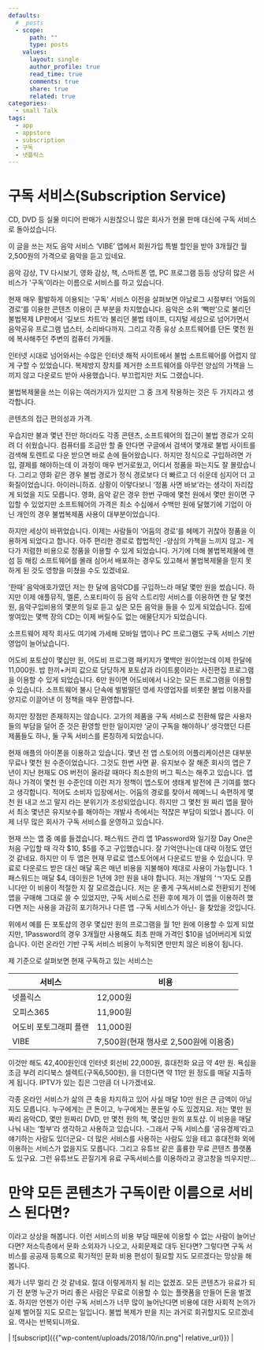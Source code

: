 ```yaml
---
defaults:
  # _posts
  - scope:
      path: ""
      type: posts
    values:
      layout: single
      author_profile: true
      read_time: true
      comments: true
      share: true
      related: true
categories:
  - small Talk
tags:
  - app
  - appstore
  - subscription
  - 구독
  - 넷플릭스
---
```

# 구독 서비스(Subscription Service)

CD, DVD 등 실물 미디어 판매가 시원찮으니 많은 회사가 현물 판매 대신에 구독 서비스로 돌아섰습니다.

이 글을 쓰는 저도 음악 서비스 ‘VIBE’ 앱에서 회원가입 특별 할인을 받아 3개월간 월 2,500원의 가격으로 음악을 듣고 있네요.

음악 감상, TV 다시보기, 영화 감상, 책, 스마트폰 앱, PC 프로그램 등등 상당히 많은 서비스가 '구독'이라는 이름으로 서비스를 하고 있습니다.

현재 매우 활발하게 이용되는 ‘구독’ 서비스 이전을 살펴보면 아날로그 시절부터 ‘어둠의 경로’를 이용한 콘텐츠 이용이 큰 부분을 차지했습니다. 음악은 소위 ‘빽판’으로 불리던 불법복제 LP판에서 ‘길보드 차트’라 불리던 불법 테이프, 디지털 세상으로 넘어가면서 음악공유 프로그램 냅스터, 소리바다까지. 그리고 각종 유상 소프트웨어를 단돈 몇천 원에 복사해주던 주변의 컴퓨터 가게들.

인터넷 시대로 넘어와서는 수많은 인터넷 해적 사이트에서 불법 소프트웨어를 어렵지 않게 구할 수 있었습니다. 복제방지 장치를 제거한 소프트웨어를 아무런 양심의 가책을 느끼지 않고 다운로드 받아 사용했습니다. 부끄럽지만 저도 그랬습니다.

불법복제물을 쓰는 이유는 여러가지가 있지만 그 중 크게 작용하는 것은 두 가지라고 생각합니다.

콘텐츠의 접근 편의성과 가격.

우습지만 불과 몇년 전만 하더라도 각종 콘텐츠, 소프트웨어의 접근이 불법 경로가 오히려 더 쉬웠습니다. 컴퓨터를 조금만 할 줄 안다면 구글에서 검색어 몇개로 불법 사이트를 검색해 토렌트로 다운 받으면 바로 손에 들어왔습니다. 하지만 정식으로 구입하려면 가입, 결제를 해야하는데 이 과정이 매우 번거로웠고, 어디서 정품을 파는지도 잘 몰랐습니다. 그리고 영화 같은 경우 불법 경로가 정식 경로보다 더 빠르고 더 쉬운데 심지어 더 고화질이었습니다. 아이러니하죠. 상황이 이렇다보니 ‘정품 사면 바보’라는 생각이 자리잡게 되었을 지도 모릅니다. 영화, 음악 같은 경우 한번 구매에 몇천 원에서 몇만 원이면 구입할 수 있었지만 소프트웨어의 가격은 최소 수십에서 수백만 원에 달했기에 기업이 아닌 개인의 경우 불법복제품 사용이 대부분이었습니다.

하지만 세상이 바뀌었습니다. 이제는 사람들이 ‘어둠의 경로’를 헤메기 귀찮아 정품을 이용하게 되었다고 합니다. 아주 편리한 경로로 합법적인 -양심의 가책을 느끼지 않고- 게다가 저렴한 비용으로 정품을 이용할 수 있게 되었습니다. 거기에 더해 불법복제물에 랜섬 등 해킹 소프트웨어를 몰래 심어서 배포하는 경우도 있고해서 불법복제물을 믿지 못하게 된 것도 영향을 미쳤을 수도 있겠네요.

‘한때’ 음악애호가였던 저는 한 달에 음악CD를 구입하느라 매달 몇만 원을 썼습니다. 하지만 이제 애플뮤직, 멜론, 스포티파이 등 음악 스트리밍 서비스를 이용하면 한 달 몇천 원, 음악구입비용의 몇분의 일로 듣고 싶은 모든 음악을 들을 수 있게 되었습니다. 집에 쌓여있는 몇백 장의 CD는 이제 버릴수도 없는 애물단지가 되었습니다.

소프트웨어 제작 회사도 여기에 가세해 모바일 앱이나 PC 프로그램도 구독 서비스 기반 영업이 늘어났습니다.

어도비 포토샵이 몇십만 원, 어도비 프로그램 패키지가 몇백만 원이었는데 이제 한달에 11,000원. 밥 한끼+커피 값으로 당당하게 포토샵과 라이트룸이라는 사진편집 프로그램을 이용할 수 있게 되었습니다. 6만 원이면 어도비에서 나오는 모든 프로그램을 이용할 수 있습니다. 소프트웨어 불시 단속에 벌벌떨던 영세 자영업자를 비롯한 불법 이용자를 양지로 이끌어낸 이 정책을 매우 환영합니다.

하지만 장점만 존재하지는 않습니다. 고가의 제품을 구독 서비스로 전환해 많은 사용자들의 부담을 덜어 준 것은 환영할 만한 일이지만 ‘굳이 구독을 해야하나’ 생각했던 다른 제품들도 하나, 둘 구독 서비스를 론칭하게 되었습니다.

현재 애플의 아이폰을 이용하고 있습니다. 몇년 전 앱 스토어의 어플리케이션은 대부분 무료나 몇천 원 수준이었습니다. 그것도 한번 사면 끝. 유지보수 잘 해준 회사의 앱은 7년이 지난 현재도 OS 버전이 올라갈 때마다 최소한의 버그 픽스는 해주고 있습니다. 앱 하나 가격이 몇천 원 수준인데 이런 저가 정책이 앱스토어 생태계 발전에 큰 기여를 했다고 생각합니다. 적어도 소비자 입장에서는. 어둠의 경로를 찾아서 헤메느니 속편하게 몇천 원 내고 쓰고 말지 라는 분위기가 조성되었습니다. 하지만 그 몇천 원 짜리 앱을 팔아서 최소 몇년은 유지보수를 해야하는 개발사 측에서는 적쟎은 부담이 되었나 봅니다. 이제 너무 많은 회사가 구독 서비스를 운영하고 있습니다.

현재  쓰는 앱 중 예를 들겠습니다. 패스워드 관리 앱 1Password와 일기장 Day One은 처음 구입할 때 각각 $10,  $5를 주고 구입했습니다. 잘 기억안나는데 대략 이정도 였던 것 같네요. 하지만 이 두 앱은 현재 무료로 앱스토어에서 다운로드 받을 수 있습니다. 무료로 다운로드 받은 대신 매달 혹은 매년 비용을 지불해야 제대로 사용이 가능합니다. 1패스워드는 매달 $4, 데이원은 1년에 3만 원을 내야 합니다. 저는 개발의 ‘ㄱ’자도 모릅니다만 이 비용이 적절한 지 잘 모르겠습니다. 저는 운 좋게 구독서비스로 전환되기 전에 앱을 구매해 그대로 쓸 수 있었지만, 구독 서비스로 전환 후에 제가 이 앱을 이용하려 했다면 저는 사용을 과감히 포기하거나 다른 앱 -구독 서비스가 아닌- 을 찾았을 것입니다.

위에서 예를 든 포토샵의 경우 몇십만 원의 프로그램을 월 1만 원에 이용할 수 있게 되었지만, 1Password의 경우 3개월만 사용해도 최초 판매 가격인 $10을 넘어버리게 되었습니다. 이런 온라인 기반 구독 서비스 비용이 누적되면 만만치 않은 비용이 됩니다.

제 기준으로 살펴보면 현재 구독하고 있는 서비스는

서비스 | 비용
------------ | -------------
넷플릭스 | 12,000원
오피스365 | 11,900원
어도비 포토그래피 플랜 | 11,000원
VIBE | 7,500원(현재 행사로 2,500원에 이용중)

이것만 해도 42,400원인데 인터넷 회선비 22,000원, 휴대전화 요금 약 4만 원.
욕심을 조금 부려 리디북스 셀렉트(구독6,500원), 을 더한다면 약 11만 원 정도를 매달 지출하게 됩니다. IPTV가 있는 집은 그만큼 더 나가겠네요.

각종 온라인 서비스가 삶의 큰 축을 차지하고 있어 사실 매달 10만 원은 큰 금액이 아닐지도 모릅니다. 누구에게는 큰 돈이고, 누구에게는 푼돈일 수도 있겠지요. 저는 몇만 원짜리 음악CD, 몇만 원짜리 DVD, 만 몇천 원의 책, 몇십만 원의 포토샵. 이 비용을 매달 나눠 내는 ‘할부’라 생각하고 사용하고 있습니다. -그래서 구독 서비스를 ‘공유경제’라고 얘기하는 사람도 있더군요- 더 많은 서비스를 사용하는 사람도 있을 테고 휴대전화 외에 이용하는 서비스가 없을지도 모릅니다. 그리고 유튜브 같은 훌륭한 무료 콘텐츠 플랫폼도 있구요. 그런 유튜브도 끈질기게 유료 구독서비스를 이용하라고 광고창을 띄우지만...

# 만약 모든 콘텐츠가 구독이란 이름으로 서비스 된다면?

이라고 상상을 해봅니다. 이런 서비스의 비용 부담 때문에 이용할 수 없는 사람이 늘어난다면? 저소득층에서 문화 소외자가 나오고, 사회문제로 대두 된다면? 그렇다면 구독 서비스를 공공재 등록으로 획기적인 문화 비용 편성이 필요할 지도 모르겠다는 망상을 해봅니다.

제가 너무 멀리 간 것 같네요. 절대 이렇게까지 될 리는 없겠죠. 모든 콘텐츠가 유료가 되기 전 분명 누군가 머리 좋은 사람은 무료로 이용할 수 있는 플랫폼을 만들어 돈을 벌겠죠. 하지만 언젠가 이런 구독 서비스가 너무 많이 늘어난다면 비용에 대한 사회적 논의가 실제 벌어질 지도 모르는 일입니다. 불법 복제가 판을 치는 과거로 회귀할지도 모르겠네요. 역사는 반복되니까요.

| ![subscript]({{"wp-content/uploads/2018/10/in.png"| relative_url}}) | 
